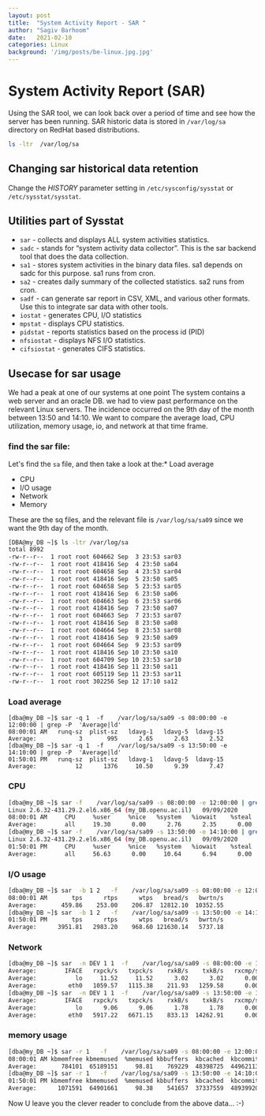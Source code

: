 ```yaml
---
layout: post
title:  "System Activity Report - SAR "
author: "Sagiv Barhoom"
date:   2021-02-10
categories: Linux 
background: '/img/posts/be-linux.jpg.jpg'
---
```


# System Activity Report (SAR) 
Using the SAR tool, we can look back over a period of time and see how the server has been running.
SAR historic data is stored in ```/var/log/sa``` directory on RedHat based distributions. 
```bash 
ls -ltr  /var/log/sa
```
## Changing sar historical data retention
Change the *HISTORY* parameter setting in ```/etc/sysconfig/sysstat``` or ```/etc/sysstat/sysstat```. 

## Utilities part of Sysstat
- ```sar``` - collects and displays ALL system activities statistics.
- ```sadc``` - stands for “system activity data collector”. This is the sar backend tool that does the data collection.
- ```sa1``` - stores system activities in the binary data files. sa1 depends on sadc for this purpose. sa1 runs from cron.
- ```sa2``` - creates daily summary of the collected statistics. sa2 runs from cron.
- ```sadf``` - can generate sar report in CSV, XML, and various other formats. Use this to integrate sar data with other tools.
- ```iostat``` - generates CPU, I/O statistics
- ```mpstat``` - displays CPU statistics.
- ```pidstat``` - reports statistics based on the process id (PID)
- ```nfsiostat``` - displays NFS I/O statistics.
- ```cifsiostat``` - generates CIFS statistics.


## Usecase for sar usage
We had a peak at one of our systems at one point
The system contains a web server and an oracle DB.
we had to view past performance on the relevant Linux servers.
The incidence occurred on the 9th day of the month between 13:50 and 14:10.
We want to compare the average load, CPU utilization,  memory usage, io, and network at that time frame.

### find the sar file:

Let's find the ```sa``` file, and then take a look at the:* Load average
* CPU
* I/O usage
* Network
* Memory

These are the sq files, and the relevant file is ```/var/log/sa/sa09``` since we want the 9th day of the month.

```bash
[DBA@my_DB ~]$ ls -ltr /var/log/sa
total 8992
-rw-r--r--  1 root root 604662 Sep  3 23:53 sar03
-rw-r--r--  1 root root 418416 Sep  4 23:50 sa04
-rw-r--r--  1 root root 604658 Sep  4 23:53 sar04
-rw-r--r--  1 root root 418416 Sep  5 23:50 sa05
-rw-r--r--  1 root root 604658 Sep  5 23:53 sar05
-rw-r--r--  1 root root 418416 Sep  6 23:50 sa06
-rw-r--r--  1 root root 604663 Sep  6 23:53 sar06
-rw-r--r--  1 root root 418416 Sep  7 23:50 sa07
-rw-r--r--  1 root root 604663 Sep  7 23:53 sar07
-rw-r--r--  1 root root 418416 Sep  8 23:50 sa08
-rw-r--r--  1 root root 604664 Sep  8 23:53 sar08
-rw-r--r--  1 root root 418416 Sep  9 23:50 sa09
-rw-r--r--  1 root root 604664 Sep  9 23:53 sar09
-rw-r--r--  1 root root 418416 Sep 10 23:50 sa10
-rw-r--r--  1 root root 604709 Sep 10 23:53 sar10
-rw-r--r--  1 root root 418416 Sep 11 23:50 sa11
-rw-r--r--  1 root root 605119 Sep 11 23:53 sar11
-rw-r--r--  1 root root 302256 Sep 12 17:10 sa12
```

### Load average 
```
[dba@my_DB ~]$ sar -q 1  -f    /var/log/sa/sa09 -s 08:00:00 -e 12:00:00 | grep -P  'Average|ld'
08:00:01 AM   runq-sz  plist-sz   ldavg-1   ldavg-5  ldavg-15
Average:            3       995      2.65      2.63      2.52
[dba@my_DB ~]$ sar -q 1  -f    /var/log/sa/sa09 -s 13:50:00 -e 14:10:00 | grep -P  'Average|ld'
01:50:01 PM   runq-sz  plist-sz   ldavg-1   ldavg-5  ldavg-15
Average:           12      1376     10.50      9.39      7.47
```

### CPU

```bash 
[dba@my_DB ~]$ sar -f    /var/log/sa/sa09 -s 08:00:00 -e 12:00:00 | grep -P  'Average|CPU'
Linux 2.6.32-431.29.2.el6.x86_64 (my_DB.openu.ac.il)   09/09/2020      _x86_64_        (12 CPU)
08:00:01 AM     CPU     %user     %nice   %system   %iowait    %steal     %idle
Average:        all     19.30      0.00      2.76      2.35      0.00     75.60 
[dba@my_DB ~]$ sar -f    /var/log/sa/sa09 -s 13:50:00 -e 14:10:00 | grep -P  'Average|CPU'
Linux 2.6.32-431.29.2.el6.x86_64 (my_DB.openu.ac.il)   09/09/2020      _x86_64_        (12 CPU)
01:50:01 PM     CPU     %user     %nice   %system   %iowait    %steal     %idle
Average:        all     56.63      0.00     10.64      6.94      0.00     25.79
```
### I/O usage
```bash 
[dba@my_DB ~]$ sar  -b 1 2   -f    /var/log/sa/sa09 -s 08:00:00 -e 12:00:00 | grep -P  'Average|tps'
08:00:01 AM       tps      rtps      wtps   bread/s   bwrtn/s
Average:       459.86    253.00    206.87  12812.10  10352.55
[dba@my_DB ~]$ sar  -b 1 2   -f    /var/log/sa/sa09 -s 13:50:00 -e 14:10:00 | grep -P  'Average|tps'
01:50:01 PM       tps      rtps      wtps   bread/s   bwrtn/s
Average:      3951.81   2983.20    968.60 121630.14   5737.18
```
### Network
```bash
[dba@my_DB ~]$ sar  -n DEV 1 1  -f    /var/log/sa/sa09 -s 08:00:00 -e 12:00:00 | grep -P  'Average|N'
Average:        IFACE   rxpck/s   txpck/s    rxkB/s    txkB/s   rxcmp/s   txcmp/s  rxmcst/s
Average:           lo     11.52     11.52      3.02      3.02      0.00      0.00      0.00
Average:         eth0   1059.57   1115.38    211.93   1259.58      0.00      0.00      0.00
[dba@my_DB ~]$ sar  -n DEV 1 1  -f    /var/log/sa/sa09 -s 13:50:00 -e 14:10:00 | grep -P  'Average|N'
Average:        IFACE   rxpck/s   txpck/s    rxkB/s    txkB/s   rxcmp/s   txcmp/s  rxmcst/s
Average:           lo      9.06      9.06      1.78      1.78      0.00      0.00      0.00
Average:         eth0   5917.22   6671.15    833.13  14262.91      0.00      0.00      0.00
```
### memory usage
```bash
[dba@my_DB ~]$ sar -r 1   -f    /var/log/sa/sa09 -s 08:00:00 -e 12:00:00 | grep -P  'Average|mem'
08:00:01 AM kbmemfree kbmemused  %memused kbbuffers  kbcached  kbcommit   %commit
Average:       784101  65189151     98.81    769229  48398725  44962113     54.33
[dba@my_DB ~]$ sar -r 1   -f    /var/log/sa/sa09 -s 13:50:00 -e 14:10:00 | grep -P  'Average|mem'
01:50:01 PM kbmemfree kbmemused  %memused kbbuffers  kbcached  kbcommit   %commit
Average:      1071591  64901661     98.38    541657  37337559  48939920     59.14
```

Now U leave you the clever reader to  conclude from the above data... :-)




